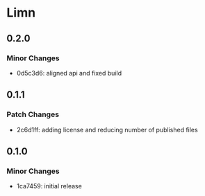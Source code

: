 # Limn

## 0.2.0

### Minor Changes

- 0d5c3d6: aligned api and fixed build

## 0.1.1

### Patch Changes

- 2c6d1ff: adding license and reducing number of published files

## 0.1.0

### Minor Changes

- 1ca7459: initial release
